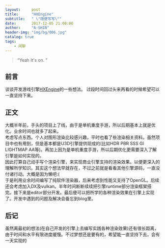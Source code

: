 ```yaml
---
layout:     post
title:      "HXEngine"
subtitle:   " \"随便写写\""
date:       2017-12-05 21:00:00
author:     "A-SHIN"
header-img: "img/bg/006.jpg"
catalog: true
tags:
    - 闲聊
---
```


> “Yeah It's on. ”


## 前言
谈谈开发游戏引擎[HXEngine](https://github.com/huangx916/HXEngine)的一些想法。 
过段时间回过头来再看的时候希望可以一直坚持下来。
## 正文
大概半年前，手头的项目上了线，由于是单机重度手游，所以后期基本上就是优化。业余时间也就多了起来。  
考虑写点东西。个人对图形渲染比较感兴趣，平时也看了些渲染相关资料。虽然项目中也有用到，但是基本都是U3D引擎提供现成的(比如HDR PBR SSS GI LIGHTMAP AA等)。再加上因为是单机重度手游，所以后期优化更需要深入了解引擎是如何实现的。  
因此打算自己动手写个渲染引擎，来实现商业引擎支持的渲染效果。以便更深入的理解所学知识。其实这个想法早就存在，不过之前就是看看其他引擎源码，一直没付诸行动。大概是因为懒吧:(  
于是利用业余时间编写了纯软件渲染器，后来考虑到性能又支持了OpenGL。后续还会考虑加入DX及vulkan。半年时间断断续续把引擎runtime部分渲染框架搭完。接下来是editor部分开发。最后便可以把所学的各种渲染效果在引擎上实现了。开发中遇到的问题及解决会备忘到blog里。
## 后记
虽然离最初的想法(在自己开发的引擎上去编写实践各种渲染效果)还有很长距离，由于时间和水平有限进度缓慢。不过梦想还是要有的，希望能一直坚持下去，会有一天实现的